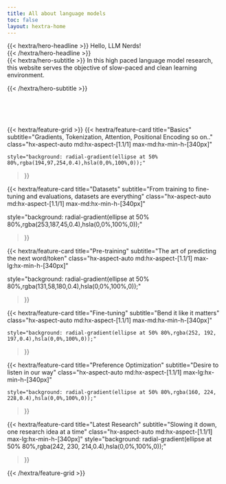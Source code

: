 ```yaml
---
title: All about language models
toc: false
layout: hextra-home
---
```



<div class="hx-mt-6 hx-mb-6">
{{< hextra/hero-headline >}}
 Hello, LLM Nerds! &nbsp;<br class="sm:hx-block hx-hidden" />
{{< /hextra/hero-headline >}}
</div>

<div class="hx-mb-12">
{{< hextra/hero-subtitle >}}
  In this high paced language model research,&nbsp;<br class="sm:hx-block hx-hidden" /> this website serves the objective of slow-paced and clean learning environment.
 
{{< /hextra/hero-subtitle >}}
</div>



<div class="hx-mb-6">
<br>
<br>
<br>
</div>


<div class="hx-mb-6">

</div>

<div class="hx-mt-6"></div>

{{< hextra/feature-grid >}}
  {{< hextra/feature-card
    title="Basics"
subtitle="Gradients, Tokenization, Attention, Positional Encoding so on.."
    class="hx-aspect-auto md:hx-aspect-[1.1/1] max-md:hx-min-h-[340px]"
    
    style="background: radial-gradient(ellipse at 50% 80%,rgba(194,97,254,0.4),hsla(0,0%,100%,0));"
  >}}


 {{< hextra/feature-card
title="Datasets"
subtitle="From training to fine-tuning and evaluations, datasets are everything"
    class="hx-aspect-auto md:hx-aspect-[1.1/1] max-md:hx-min-h-[340px]"
   
style="background: radial-gradient(ellipse at 50% 80%,rgba(253,187,45,0.4),hsla(0,0%,100%,0));"
  >}}  

  {{< hextra/feature-card
title="Pre-training"
subtitle="The art of predicting the next word/token"
    class="hx-aspect-auto md:hx-aspect-[1.1/1] max-lg:hx-min-h-[340px]"
   
style="background: radial-gradient(ellipse at 50% 80%,rgba(131,58,180,0.4),hsla(0,0%,100%,0));"
  >}}





 {{< hextra/feature-card
title="Fine-tuning"
subtitle="Bend it like it matters"
    class="hx-aspect-auto md:hx-aspect-[1.1/1] max-md:hx-min-h-[340px]"
   
    style="background: radial-gradient(ellipse at 50% 80%,rgba(252, 192, 197,0.4),hsla(0,0%,100%,0));"
  >}}


  {{< hextra/feature-card
title="Preference Optimization"
subtitle="Desire to listen in our way"
    class="hx-aspect-auto md:hx-aspect-[1.1/1] max-lg:hx-min-h-[340px]"
   
    style="background: radial-gradient(ellipse at 50% 80%,rgba(160, 224, 228,0.4),hsla(0,0%,100%,0));"
  >}}

{{< hextra/feature-card
    title="Latest Research"
    subtitle="Slowing it down, one research idea at a time"
    class="hx-aspect-auto md:hx-aspect-[1.1/1] max-lg:hx-min-h-[340px]"
    style="background: radial-gradient(ellipse at 50% 80%,rgba(242, 230, 214,0.4),hsla(0,0%,100%,0));"
  >}}

{{< /hextra/feature-grid >}}

 


